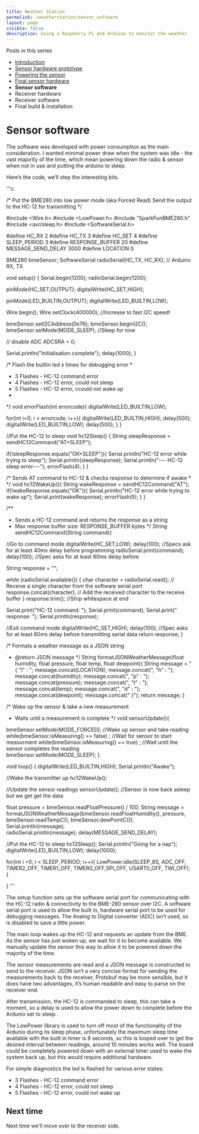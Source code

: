 ```yaml
---
title: Weather Station
permalink: /weatherstation/sensor_software
layout: page
visible: false
description: Using a Raspberry Pi and Arduino to monitor the weather
---
```


<div class="post_series">
<p>Posts in this series</p>
<ul>
    <li><a href="/weatherstation">Introduction</a></li>
    <li><a href="/weatherstation/sensor">Sensor hardware prototype</a></li>
    <li><a href="/weatherstation/power">Powering the sensor</a></li>
    <li><a href="/weatherstation/final_hardware">Final sensor hardware</a></li>
    <li><b>Sensor software</b></li>
    <li>Receiver hardware</li>
    <li>Receiver software</li>
    <li>Final build & installation</li>
</ul>
</div>

# Sensor software

The software was developed with power consumption as the main consideration. I wanted minimal power draw when the system was idle - the vast majority of the time, which mean powering down the radio & sensor when not in use and putting the arduino to sleep.

Here’s the code, we’ll step the interesting bits.

'''c


/*
  Put the BME280 into low power mode (aka Forced Read)
  Send the output to the HC-12 for transmitting
*/

#include <Wire.h>
#include <LowPower.h>
#include "SparkFunBME280.h"
#include <avr/sleep.h>
#include <SoftwareSerial.h>

#define HC_RX 2
#define HC_TX 3
#define HC_SET 4
#define SLEEP_PERIOD 3
#define RESPONSE_BUFFER 20
#define MESSAGE_SEND_DELAY 3000
#define LOCATION 0

BME280 bmeSensor;
SoftwareSerial radioSerial(HC_TX, HC_RX); // Arduino RX, TX


void setup()
{
  Serial.begin(1200);
  radioSerial.begin(1200);

  pinMode(HC_SET,OUTPUT);
  digitalWrite(HC_SET,HIGH);

  pinMode(LED_BUILTIN,OUTPUT);
  digitalWrite(LED_BUILTIN,LOW);

  Wire.begin();
  Wire.setClock(400000); //Increase to fast I2C speed!

  bmeSensor.setI2CAddress(0x76);
  bmeSensor.beginI2C();
  bmeSensor.setMode(MODE_SLEEP); //Sleep for now
  
  // disable ADC
  ADCSRA = 0;

  Serial.println("Initialisation complete");
  delay(1000);
}


/* Flash the builtin led x times for debugging error
 *  
 *  3 Flashes - HC-12 command error
 *  4 Flashes - HC-12 error, could not sleep
 *  5 Flashes - HC-12 error, ccould not wake up
 *  
 */
void errorFlash(int errorcode){
  digitalWrite(LED_BUILTIN,LOW);

  for(int i=0; i < errorcode; i++){
    digitalWrite(LED_BUILTIN,HIGH);
    delay(500);
    digitalWrite(LED_BUILTIN,LOW);
    delay(500);
  }
}

//Put the HC-12 to sleep
void hc12Sleep()
{
  String sleepResponse = sendHC12Command("AT+SLEEP");
  
  if(!sleepResponse.equals("OK+SLEEP")){
    Serial.println("HC-12 error while trying to sleep");
    Serial.println(sleepResponse);
    Serial.println("--- HC-12 sleep error---");
    errorFlash(4);
  }
}

/* Sends AT command to HC-12 & checks response to determine if awake
 *  
 */
void hc12WakeUp(){
  String wakeResponse = sendHC12Command("AT");
  if(!wakeResponse.equals("OK")){
    Serial.println("HC-12 error while trying to wake up");
    Serial.print(wakeResponse);
    errorFlash(5);
  }
}

/**
 * Sends a HC-12 command and returns the response as a string
 * Max response buffer size: RESPONSE_BUFFER bytes
 */
String sendHC12Command(String command){

  //Go to command mode
  digitalWrite(HC_SET,LOW);
  delay(100); //Specs ask for at least 40ms delay before programming
  radioSerial.print(command);
  delay(100); //Spec asks for at least 80ms delay before 

  String response = "";
  
  while (radioSerial.available()) 
  {
    char character = radioSerial.read(); // Receive a single character from the software serial port
    response.concat(character); // Add the received character to the receive buffer
  }
  response.trim(); //Strip whitespace at end
  
  Serial.print("HC-12 command: ");
  Serial.print(command);
  Serial.print(" response: ");
  Serial.println(response);

  //Exit command mode 
  digitalWrite(HC_SET,HIGH);
  delay(100); //Spec asks for at least 80ms delay before transmitting serial data
  return response;
}


/* Formats a weather message as a JSON string
 * @return JSON message
 */
String formatJSONWeatherMessage(float humidity, float pressure, float temp, float dewpoint){
  String message = "{ \"l\" : ";
  message.concat(LOCATION);
  message.concat(", \"h\" : ");
  message.concat(humidity);
  message.concat(", \"p\" : ");
  message.concat(pressure);
  message.concat(", \"t\" : ");
  message.concat(temp);
  message.concat(", \"d\" : ");
  message.concat(dewpoint);
  message.concat(" }");
  return message;
}

/* Wake up the sensor & take a new measurement
 * Waits until a measurement is complete
 */
void sensorUpdate(){

  bmeSensor.setMode(MODE_FORCED); //Wake up sensor and take reading
  while(bmeSensor.isMeasuring() == false) ; //Wait for sensor to start measurment
  while(bmeSensor.isMeasuring() == true) ; //Wait until the sensor completes the reading    
  bmeSensor.setMode(MODE_SLEEP);
}

void loop()
{
  digitalWrite(LED_BUILTIN,HIGH);
  Serial.println("Awake");
  

  //Wake the transmitter up
  hc12WakeUp();

  //Update the sensor readings
  sensorUpdate();
  //Sensor is now back asleep but we get get the data
 
  float pressure = bmeSensor.readFloatPressure() / 100;
  String message = formatJSONWeatherMessage(bmeSensor.readFloatHumidity(), 
                                            pressure,
                                            bmeSensor.readTempC(),
                                            bmeSensor.dewPointC());
  Serial.println(message);                                          
  radioSerial.println(message);
  delay(MESSAGE_SEND_DELAY);

  //Put the HC-12 to sleep
  hc12Sleep();
  Serial.println("Going for a nap");
  digitalWrite(LED_BUILTIN,LOW);
  delay(1000);  
  
  for(int i =0; i < SLEEP_PERIOD; i++){
    LowPower.idle(SLEEP_8S, ADC_OFF, TIMER2_OFF, TIMER1_OFF, TIMER0_OFF,SPI_OFF, USART0_OFF, TWI_OFF);
  }
    
}
'''

The setup function sets up the software serial port for communicating with the HC-12 radio & connectivity to the BME-280 sensor over I2C. A software serial port is used to allow the built in, hardware serial port to be used for debugging messages. The Analog to Digital converter (ADC) isn’t used, so is disabled to save a little power.



The main loop wakes up the HC-12 and requests an update from the BME. As the sensor has just woken up, we wait for it  to become available. We manually update the sensor this way to allow it to be powered down the majority of the time.

The sensor measurements are read and a JSON message is constructed to send to the receiver. JSON isn’t a very concise format for sending the measurements back to the receiver, Protobuf may be more sensible, but it does have two advantages, it’s human readable and easy to parse on the receiver end.

After transmission, the HC-12 is commanded to sleep, this can take a moment, so a delay is used to allow the power down to complete before the Ardunio set to sleep. 

The LowPower library is used to turn off most of the functionality of the Ardunio during its sleep phase, unfortunately the maximum sleep time available with the built in timer is 8 seconds, so this is looped over to get the desired interval between readings, around 10 minutes works well. The board could be completely powered down with an external timer used to wake the system back up, but this would require additional hardware.

For simple diagnostics the led is flashed for various error states:

 *  3 Flashes - HC-12 command error
 *  4 Flashes - HC-12 error, could not sleep
 *  5 Flashes - HC-12 error, could not wake up


## Next time
Next time we'll move over to the receiver side.